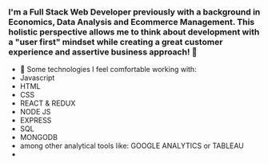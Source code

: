 ### I'm a Full Stack Web Developer previously with a background in Economics, Data Analysis and Ecommerce Management. This holistic perspective allows me to think about development with a "user first" mindset while creating a great customer experience and assertive business approach!  👋

- 🔭 Some technologies I feel comfortable working with:
- Javascript
- HTML
- CSS
- REACT & REDUX
- NODE JS
- EXPRESS
- SQL
- MONGODB
- among other analytical tools like: GOOGLE ANALYTICS or TABLEAU
- 
<!--
**andres-mps/andres-mps** is a ✨ _special_ ✨ repository because its `README.md` (this file) appears on your GitHub profile.

Here are some ideas to get you started:

- 🔭 I’m currently working on ...
- 🌱 I’m currently learning ...
- 👯 I’m looking to collaborate on ...
- 🤔 I’m looking for help with ...
- 💬 Ask me about ...
- 📫 How to reach me: ...
- 😄 Pronouns: ...
- ⚡ Fun fact: ...
-->
